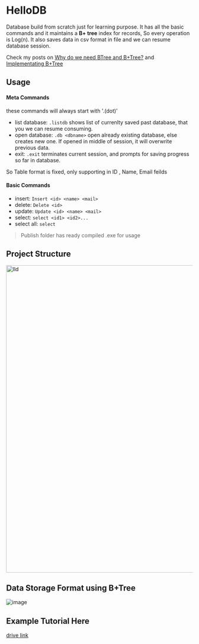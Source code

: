 
# HelloDB
Database build from scratch just for learning purpose. It has all the basic commands and it maintains a **B+ tree** index for records, So every operation is Log(n). It also saves data in csv format in file and we can resume database session.  

Check my posts on [Why do we need BTree and B+Tree?](https://rahul-soni.com/posts/why-do-we-need-btree-and-bplustree/) and [Implementating B+Tree](https://rahul-soni.com/posts/implementing-bplustree/)

## Usage
#### Meta Commands
these commands will always start with '.(dot)'
- list database: `.listdb` shows list of currenlty saved past database, that you we can resume consuming.
- open database: `.db <dbname>` open already existing database, else creates new one. If opened in middle of session, it will overwrite previous data.
- exit: `.exit` terminates current session, and prompts for saving progress so far in database.

So Table format is fixed, only supporting in  ID <unique>, Name, Email feilds

#### Basic Commands
- insert: `Insert <id> <name> <mail>`
- delete: `Delete <id>`
- update: `Update <id> <name> <mail>`
- select: `select <id1> <id2>...`
- select all: `select`

> Publish folder has ready compiled .exe for usage

## Project Structure

<img width="827" alt="lld" src="https://github.com/user-attachments/assets/70988039-4061-43c2-bc70-2aeae9810890">

## Data Storage Format using B+Tree

![image](https://github.com/user-attachments/assets/252aebd1-5662-402a-a0c4-79bd885ce9c1)


## Example Tutorial Here

[drive link](https://drive.google.com/file/d/1PzDCXHcyOyOZt3hMduNyJfTOtoMAS6Sl/view?usp=sharing)
